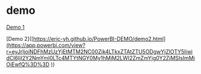 # demo

[Demo 1]([https://eric-yh.github.io/PowerBI-DEMO/demo1.html](https://app.powerbi.com/view?r=eyJrIjoiYzliNmQ1MjYtMmRkZC00MTNlLWE4ODgtNDllYzliN2RmZTgwIiwidCI6IjI2Y2NmYmI0LTc4MTYtNGY0My1hMjM2LWI2ZmZmYjg0Y2ZjMSIsImMiOjEwfQ%3D%3D))


[Demo 2]([https://eric-yh.github.io/PowerBI-DEMO/demo2.html](https://app.powerbi.com/view?r=eyJrIjoiNDFhMzUzYjEtMTM2NC00Zjk4LTkxZTAtZTU5ODgwYjZlOTY5IiwidCI6IjI2Y2NmYmI0LTc4MTYtNGY0My1hMjM2LWI2ZmZmYjg0Y2ZjMSIsImMiOjEwfQ%3D%3D
))
